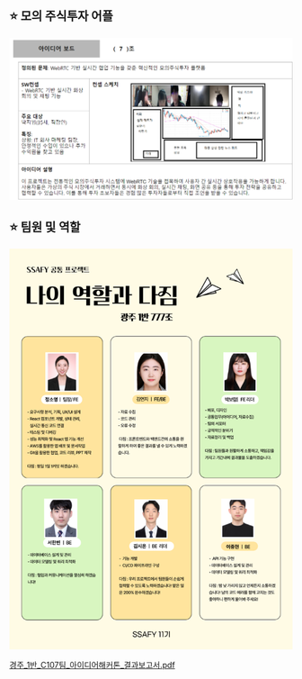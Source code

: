## ⭐ 모의 주식투자 어플
![아이디어보드](https://github.com/Stock-Mock-Investment-Application/.github/blob/main/profile/%EC%95%84%EC%9D%B4%EB%94%94%EC%96%B4%EB%B3%B4%EB%93%9C.png?raw=true)



## ⭐ 팀원 및 역할 
![팀원 및 역할](https://github.com/Stock-Mock-Investment-Application/Ideathon/blob/main/0702/%EB%82%98%EC%9D%98%20%EC%97%AD%ED%95%A0%EA%B3%BC%20%EB%8B%A4%EC%A7%90.png?raw=true)

[경주_1반_C107팀_아이디어해커톤_결과보고서.pdf](https://github.com/Stock-Mock-Investment-Application/Ideathon/blob/main/0704/%EA%B4%91%EC%A3%BC_1%EB%B0%98_C107%ED%8C%80_%EC%95%84%EC%9D%B4%EB%94%94%EC%96%B4%ED%95%B4%EC%BB%A4%ED%86%A4_%EA%B2%B0%EA%B3%BC%EB%AC%BC.pdf)


<!--

**Here are some ideas to get you started:**

🙋‍♀️ A short introduction - what is your organization all about?
🌈 Contribution guidelines - how can the community get involved?
👩‍💻 Useful resources - where can the community find your docs? Is there anything else the community should know?
🍿 Fun facts - what does your team eat for breakfast?
🧙 Remember, you can do mighty things with the power of [Markdown](https://docs.github.com/github/writing-on-github/getting-started-with-writing-and-formatting-on-github/basic-writing-and-formatting-syntax)
-->
